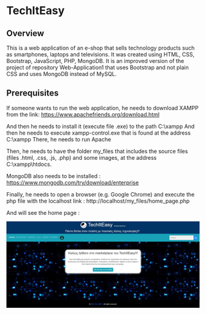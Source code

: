 # TechItEasy

## Overview

This is a web application of an e-shop that sells technology products such as smartphones, laptops and televisions. It was created using HTML, CSS, Bootstrap, JavaScript, PHP, MongoDB. It is an improved version of the project of repository Web-Application1 that uses Bootstrap and not plain CSS and uses MongoDB instead of MySQL.

## Prerequisites

If someone wants to run the web application, he needs to download XAMPP from the link: 
https://www.apachefriends.org/download.html

And then he needs to install it (execute file .exe) to the path C:\xampp
And then he needs to execute xampp-control.exe that is found at the address C:\xampp
There, he needs to run Apache

Then, he needs to have the folder my_files that includes the source files (files .html, .css, .js, .php) and some images, at the address C:\xampp\htdocs.

MongoDB also needs to be installed :
https://www.mongodb.com/try/download/enterprise

Finally, he needs to open a browser (e.g. Google Chrome) and execute the php file with the localhost link : http://localhost/my_files/home_page.php

And will see the home page :

![Home page](images/home_page.png?raw=true "Home page")

